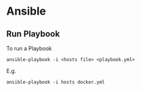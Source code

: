 # Ansible

## Run Playbook

To run a Playbook

```
ansible-playbook -i <hosts file> <playbook.yml>
```

E.g.

```
ansible-playbook -i hosts docker.yml
```